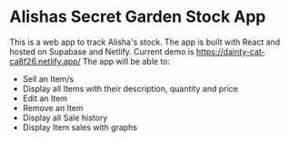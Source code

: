 # Alishas Secret Garden Stock App 
This is a web app to track Alisha's stock. The app is built with React and hosted on Supabase and Netlify.
Current demo is https://dainty-cat-ca8f26.netlify.app/
The app will be able to:
- Sell an Item/s
- Display all Items with their description, quantity and price
- Edit an Item
- Remove an Item
- Display all Sale history
- Display Item sales with graphs
